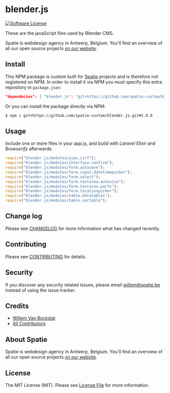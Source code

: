 # blender.js

[![Software License](https://img.shields.io/badge/license-MIT-brightgreen.svg?style=flat-square)](LICENSE.md)

These are the javaScript files used by Blender CMS.

Spatie is webdesign agency in Antwerp, Belgium. You'll find an overview of all our open source projects [on our website](https://spatie.be/opensource).

## Install

This NPM package is custom built for [Spatie](https://spatie.be) projects and is therefore not registered on NPM.
In order to install it via NPM you must specify this extra repository in `package.json`:

```json
"dependecies": [ "blender.js": "git+https://github.com/spatie-custom/blender.js.git#1.0.0" ]
```

Or you can install the package directly via NPM:
``` bash
$ npm i git+https://github.com/spatie-custom/blender.js.git#1.0.0
```

## Usage

Include one or more files in your app.js, and build with *Laravel Elixir* and *Browserify* afterwards.

``` js
require("blender.js/modules/ajax.csrf");
require("blender.js/modules/interface.confirm");
require("blender.js/modules/form.autosave");
require("blender.js/modules/form.input.datetimepicker");
require("blender.js/modules/form.select");
require("blender.js/modules/form.textarea.autosize");
require("blender.js/modules/form.textarea.parts");
require("blender.js/modules/form.locationpicker");
require("blender.js/modules/table.datatables");
require("blender.js/modules/table.sortable");
```

## Change log

Please see [CHANGELOG](CHANGELOG.md) for more information what has changed recently.

## Contributing

Please see [CONTRIBUTING](CONTRIBUTING.md) for details.

## Security

If you discover any security related issues, please email willem@spatie.be instead of using the issue tracker.

## Credits

- [Willem Van Bockstal](https://github.com/willemvb)
- [All Contributors](../../contributors)

## About Spatie
Spatie is webdesign agency in Antwerp, Belgium. You'll find an overview of all our open source projects [on our website](https://spatie.be/opensource).

## License

The MIT License (MIT). Please see [License File](LICENSE.md) for more information.

